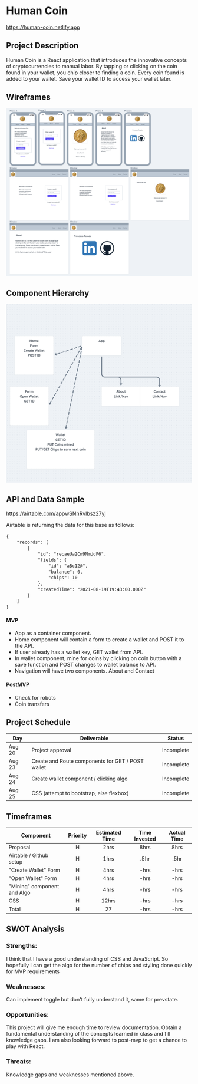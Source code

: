 # Human Coin

https://human-coin.netlify.app

## Project Description

Human Coin is a React application that introduces the innovative concepts of cryptocurrencies to manual labor. By tapping or clicking on the coin found in your wallet, you chip closer to finding a coin. Every coin found is added to your wallet. Save your wallet ID to access your wallet later.

## Wireframes



![imageAlt](./wireframe.png)

## Component Hierarchy

![imageAlt](./component_hierarchy.png)

## API and Data Sample

https://airtable.com/appwSNnRvlbsz27yj

Airtable is returning the data for this base as follows:

```
{
    "records": [
        {
            "id": "recaeUa2Cm9NmUdF6",
            "fields": {
                "id": "aBc12@",
                "balance": 0,
                "chips": 10
            },
            "createdTime": "2021-08-19T19:43:00.000Z"
        }
    ]
}

```

#### MVP

- App as a container component.
- Home component will contain a form to create a wallet and POST it to the API.
- If user already has a wallet key, GET wallet from API.
- In wallet component, mine for coins by clicking on coin button with a save function and POST changes to wallet balance to API.
- Navigation will have two components. About and Contact


#### PostMVP

- Check for robots
- Coin transfers

## Project Schedule

| Day      | Deliverable                                      | Status   |
| -------- | ------------------------------------------------ | -------- |
| Aug 20   | Project approval                                 | Incomplete |
| Aug 23   | Create and Route components for GET / POST wallet| Incomplete |
| Aug 24   | Create wallet component / clicking algo          | Incomplete |
| Aug 25   | CSS (attempt to bootstrap, else flexbox)         | Incomplete |

## Timeframes

| Component                 | Priority | Estimated Time | Time Invested | Actual Time |
| ------------------------- | :------: | :------------: | :-----------: | :---------: |
| Proposal                  |    H     |      2hrs      |     8hrs      |    8hrs     |
| Airtable / Github setup   |    H     |     1hrs       |      .5hr     |     .5hr    |
| "Create Wallet" Form      |    H     |      4hrs      |     -hrs      |    -hrs     |
| "Open Wallet" Form        |    H     |      4hrs      |     -hrs      |    -hrs     |
| "Mining" component and Algo|    H    |      4hrs      |     -hrs      |    -hrs     |
| CSS                       |    H     |     12hrs      |     -hrs      |    -hrs     |
| Total                     |    H     |    27          |     -hrs     |    -hrs    |

## SWOT Analysis

### Strengths:

I think that I have a good understanding of CSS and JavaScript. So hopefully I can get the algo for the number of chips and styling done quickly for MVP requirements

### Weaknesses:

Can implement toggle but don't fully understand it, same for prevstate.

### Opportunities:

This project will give me enough time to review documentation. Obtain a fundamental understanding of the concepts learned in class and fill knowledge gaps. I am also looking forward to post-mvp to get a chance to play with React.

### Threats:

Knowledge gaps and weaknesses mentioned above.
